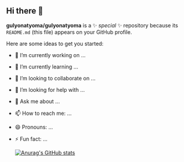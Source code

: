 ## Hi there 👋


**gulyonatyoma/gulyonatyoma** is a ✨ _special_ ✨ repository because its `README.md` (this file) appears on your GitHub profile.

Here are some ideas to get you started:

- 🔭 I’m currently working on ...
- 🌱 I’m currently learning ...
- 👯 I’m looking to collaborate on ...
- 🤔 I’m looking for help with ...
- 💬 Ask me about ...
- 📫 How to reach me: ...
- 😄 Pronouns: ...
- ⚡ Fun fact: ...

  [![Anurag's GitHub stats](https://github-readme-stats.vercel.app/api?username=gulyonatyoma)](https://github.com/gulyonatyoma/github-readme-stats)
  
